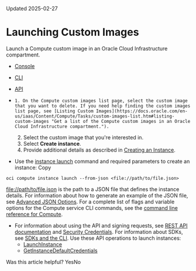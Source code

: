 Updated 2025-02-27
# Launching Custom Images
Launch a Compute custom image in an Oracle Cloud Infrastructure compartment.
  * [Console](https://docs.oracle.com/en-us/iaas/Content/Compute/Tasks/custom-images-launch.htm)
  * [CLI](https://docs.oracle.com/en-us/iaas/Content/Compute/Tasks/custom-images-launch.htm)
  * [API](https://docs.oracle.com/en-us/iaas/Content/Compute/Tasks/custom-images-launch.htm)


  *     1. On the Compute custom images list page, select the custom image that you want to delete. If you need help finding the custom images list page, see [Listing Custom Images](https://docs.oracle.com/en-us/iaas/Content/Compute/Tasks/custom-images-list.htm#listing-custom-images "Get a list of the Compute custom images in an Oracle Cloud Infrastructure compartment.").
    2. Select the custom image that you're interested in.
    3. Select **Create instance**.
    4. Provide additional details as described in [Creating an Instance](https://docs.oracle.com/en-us/iaas/Content/Compute/Tasks/launchinginstance.htm#top "Create a bare metal or virtual machine \(VM\) compute instance by using Compute service.").
  * Use the [instance launch](https://docs.oracle.com/iaas/tools/oci-cli/latest/oci_cli_docs/cmdref/compute/instance/launch.html) command and required parameters to create an instance:
Copy
```
oci compute instance launch --from-json <file://path/to/file.json>
```

<file://path/to/file.json> is the path to a JSON file that defines the instance details. For information about how to generate an example of the JSON file, see [Advanced JSON Options](https://docs.oracle.com/iaas/Content/API/SDKDocs/cliusing.htm#AdvancedJSON).
For a complete list of flags and variable options for the Compute service CLI commands, see the [command line reference for Compute](https://docs.oracle.com/iaas/tools/oci-cli/latest/oci_cli_docs/cmdref/compute.html).
  * For information about using the API and signing requests, see [REST API documentation](https://docs.oracle.com/iaas/Content/API/Concepts/usingapi.htm) and [Security Credentials](https://docs.oracle.com/iaas/Content/General/Concepts/credentials.htm). For information about SDKs, see [SDKs and the CLI](https://docs.oracle.com/iaas/Content/API/Concepts/sdks.htm).
Use these API operations to launch instances:
    * [LaunchInstance](https://docs.oracle.com/iaas/api/#/en/iaas/latest/Instance/LaunchInstance)
    * [GetInstanceDefaultCredentials](https://docs.oracle.com/iaas/api/#/en/iaas/latest/InstanceCredentials/GetInstanceDefaultCredentials)


Was this article helpful?
YesNo

